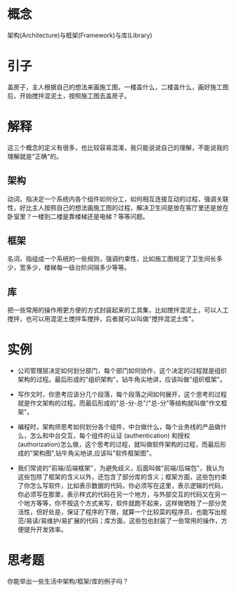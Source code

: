 # 概念

架构(Architecture)与框架(Framework)与库(Library)

# 引子

盖房子，主人根据自己的想法来画施工图，一楼盖什么，二楼盖什么，画好施工图后，开始搅拌混泥土，按照施工图去盖房子。

# 解释

这三个概念的定义有很多，也比较容易混淆，我只能说说自己的理解，不能说我的理解就是"正确"的。

## 架构

动词，指决定一个系统内各个组件如何分工，如何相互连接互动的过程，强调关联性，好比主人按照自己的想法画施工图的过程，解决卫生间是放在客厅里还是放在卧室里？一楼到二楼是靠楼梯还是电梯？等等问题。

## 框架

名词，指组成一个系统的一些规则，强调约束性，比如施工图规定了卫生间长多少，宽多少，楼梯每一级台阶间隔多少等等。

## 库

把一些常用的操作用更方便的方式封装起来的工具集，比如搅拌混泥土，可以人工搅拌，也可以用混泥土搅拌车搅拌，后者就可以叫做"搅拌混泥土库"。

# 实例

- 公司管理层决定如何划分部门，每个部门如何协作，这个决定的过程就是组织架构的过程。最后形成的"组织架构"，钻牛角尖地讲，应该叫做"组织框架"。

- 写作文时，你思考应该分几个段落，每个段落之间如何展开，这个思考的过程就是作文架构的过程。而最后形成的"总-分-总"/"总-分"等结构就叫做"作文框架"。

- 编程时，架构师思考如何划分各个组件，中台做什么，每个业务线的产品做什么，怎么和中台交互，每个组件的认证 (authentication) 和授权 (authorization)怎么做，这个思考的过程，就叫做软件架构的过程，而最后形成的"架构图",钻牛角尖地讲,应该叫"软件框架图"。

- 我们常说的"前端/后端框架"，为避免歧义，后面叫做"前端/后端包"，我认为这些包除了框架的含义以外，还包含了部分库的含义；框架方面，这些包约束了你怎么写软件，比如表示数据的代码，你必须写在这里，表示逻辑的代码，你必须写在那里，表示样式的代码在另一个地方，与外部交互的代码又在另一个地方等等，你不按这个方式来写，软件就跑不起来，这样做牺牲了一部分灵活性，但好处是，保证了程序的下限，就算一个比较菜的程序员，也能写出规范/易读/易维护/易扩展的代码；库方面，这些包也封装了一些常用的操作，方便提升开发效率。

# 思考题

你能举出一些生活中架构/框架/库的例子吗？
